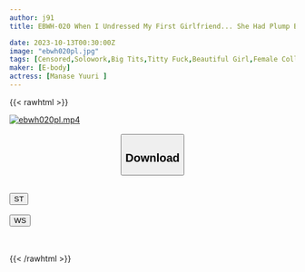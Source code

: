 ```yaml
---
author: j91
title: EBWH-020 When I Undressed My First Girlfriend... She Had Plump Big Breasts That Were So Comfortable To Hold That I Couldn't Imagine From Her Clothes.I Was So Excited That I Fucked Her Until I Ran Out Of Sexual Desire.Yuri Aise

date: 2023-10-13T00:30:00Z
image: "ebwh020pl.jpg"
tags: [Censored,Solowork,Big Tits,Titty Fuck,Beautiful Girl,Female College StudentDate	]
maker: [E-body]
actress: [Manase Yuuri ]
---
```



{{< rawhtml >}}

<div class="video" data-videoid="bKA9rZRdoQho13">
    <a href="javascript:;">
        <img src="https://my.j91.asia/posts/ebwh020pl/ebwh020pl.jpg" width="WIDTH" height="HEIGHT" alt="ebwh020pl.mp4" loading="lazy">
    </a>
</div>

<script type="text/javascript" src="https://j91.asia/asset/on-demand-st.js"></script>

<br>
  <link rel="stylesheet" href="https://j91.asia/asset/bs5.css">
  
  <center>
  <button class="btn btn-primary" type="button" data-bs-toggle="collapse" data-bs-target=".multi-collapse" aria-expanded="false" aria-controls="multiCollapseExample1 multiCollapseExample2"><h2>Download</h2></button></center>
</p>
<div class="row">
  <div class="col">
    <div class="collapse multi-collapse" id="multiCollapseExample1">
      <div class="card card-body">
	      	      <br>
<div class="buttons">  
<a href="https://streamtape.to/v/bKA9rZRdoQho13"><button class="btn-hover color-3"><i class="fa fa-download"></i> ST</button></a></div>
    </div>
  </div>
</div>
  <div class="col">
    <div class="collapse multi-collapse" id="multiCollapseExample2">
      <div class="card card-body">
	      <br>
<div class="buttons">
    <a href="https://wolfstream.tv/608sz8jttgkp"><button class="btn-hover color-9"><i class="fa fa-download"></i> WS</button></a></div>
<br><br>
      </div>
    </div>
  </div>
</div>

{{< /rawhtml >}}
